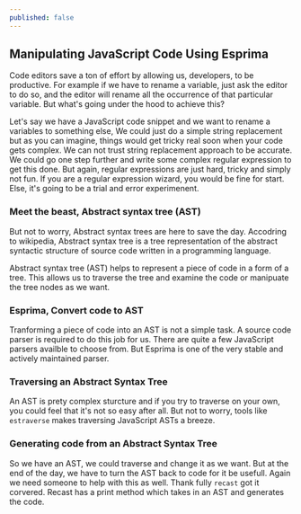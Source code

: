 ```yaml
---
published: false
---
```

## Manipulating JavaScript Code Using Esprima

Code editors save a ton of effort by allowing us, developers, to be productive. For example if we have to rename a variable, just ask the editor to do so, and the editor will rename all the occurrence of that particular variable. But what's going under the hood to achieve this?

Let's say we have a JavaScript code snippet and we want to rename a variables to something else, We could just do a simple string replacement but as you can imagine, things would get tricky real soon when your code gets complex. We can not trust string replacement approach to be accurate. We could go one step further and write some complex regular expression to get this done. But again, regular expressions are just hard, tricky and simply not fun. If you are a regular expression wizard, you would be fine for start. Else, it's going to be a trial and error experimenent.

### Meet the beast, Abstract syntax tree (AST)
But not to worry, Abstract syntax trees are here to save the day. Accodring to wikipedia, Abstract syntax tree is a tree representation of the abstract syntactic structure of source code written in a programming language.

Abstract syntax tree (AST) helps to represent a piece of code in a form of a tree. This allows us to traverse the tree and examine the code or manipuate the tree nodes as we want.

### Esprima, Convert code to AST
Tranforming a piece of code into an AST is not a simple task. A source code parser is required to do this job for us. There are quite a few JavaScript parsers availble to choose from. But Esprima is one of the very stable and actively maintained parser.

### Traversing an Abstract Syntax Tree
An AST is prety complex sturcture and if you try to traverse on your own, you could feel that it's not so easy after all. But not to worry, tools like `estraverse` makes traversing JavaScript ASTs a breeze.

### Generating code from an Abstract Syntax Tree
So we have an AST, we could traverse and change it as we want. But at the end of the day, we have to turn the AST back to code for it be usefull. Again we need someone to help with this as well. Thank fully `recast` got it corvered. Recast has a print method which takes in an AST and generates the code.
